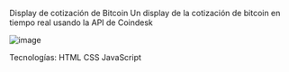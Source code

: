 Display de cotización de Bitcoin
Un display de la cotización de bitcoin en tiempo real usando la API de Coindesk

![image](https://github.com/Jesusperez8042/bitcoin/assets/169000874/809f2dae-46e0-4aa4-b4fd-4d0bdfea958e)

Tecnologías:
HTML
CSS
JavaScript

